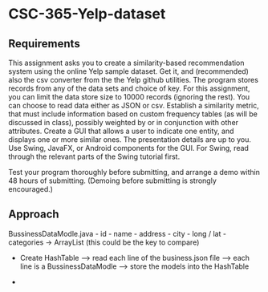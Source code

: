 # CSC-365-Yelp-dataset

## Requirements
This assignment asks you to create a similarity-based recommendation system using the online Yelp sample dataset. Get it, and (recommended) also the csv converter from the the Yelp github utilities.
The program stores records from any of the data sets and choice of key. For this assignment, you can limit the data store size to 10000 records (ignoring the rest). You can choose to read data either as JSON or csv.
Establish a similarity metric, that must include information based on custom frequency tables (as will be discussed in class), possibly weighted by or in conjunction with other attributes.
Create a GUI that allows a user to indicate one entity, and displays one or more similar ones.
The presentation details are up to you. Use Swing, JavaFX, or Android components for the GUI. For Swing, read through the relevant parts of the Swing tutorial first.

Test your program thoroughly before submitting, and arrange a demo within 48 hours of submitting. (Demoing before submitting is strongly encouraged.)












## Approach

  BussinessDataModle.java
    - id
    - name
    - address 
    - city 
    - long / lat 
    - categories -> ArrayList<String> (this could be the key to compare)
    
  
  - Create HashTable --> read each line of the business.json file --> each line is a BussinessDataModle --> store the models into the HashTable
  
  - 
  
  
  
  
  
  
  
  
  
  
  
  
  
  
  
  
